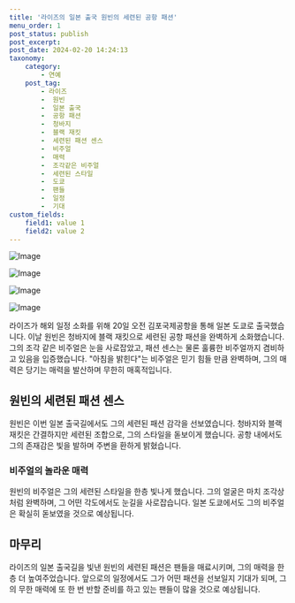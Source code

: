 ```yaml
---
title: '라이즈의 일본 출국 원빈의 세련된 공항 패션'
menu_order: 1
post_status: publish
post_excerpt: 
post_date: 2024-02-20 14:24:13
taxonomy:
    category:
        - 연예
    post_tag:
        - 라이즈
        -  원빈
        -  일본 출국
        -  공항 패션
        -  청바지
        -  블랙 재킷
        -  세련된 패션 센스
        -  비주얼
        -  매력
        -  조각같은 비주얼
        -  세련된 스타일
        -  도쿄
        -  팬들
        -  일정
        -  기대
custom_fields:
    field1: value 1
    field2: value 2
---
```


![Image](https://mimgnews.pstatic.net/image/433/2024/02/20/0000101635_001_20240220074501415.jpg?type=w540)

![Image](https://ssl.pstatic.net/mimgnews/image/433/2024/02/20/0000101635_002_20240220074501453.jpg?type=w540)

![Image](https://mimgnews.pstatic.net/image/433/2024/02/20/0000101635_003_20240220074501487.jpg?type=w540)

![Image](https://ssl.pstatic.net/mimgnews/image/433/2024/02/20/0000101635_004_20240220074501518.jpg?type=w540)

라이즈가 해외 일정 소화를 위해 20일 오전 김포국제공항을 통해 일본 도쿄로 출국했습니다. 이날 원빈은 청바지에 블랙 재킷으로 세련된 공항 패션을 완벽하게 소화했습니다. 그의 조각 같은 비주얼은 눈을 사로잡았고, 패션 센스는 물론 훌륭한 비주얼까지 겸비하고 있음을 입증했습니다. "아침을 밝힌다"는 비주얼은 믿기 힘들 만큼 완벽하며, 그의 매력은 당기는 매력을 발산하며 무한히 매혹적입니다.
## 원빈의 세련된 패션 센스
원빈은 이번 일본 출국길에서도 그의 세련된 패션 감각을 선보였습니다. 청바지와 블랙 재킷은 간결하지만 세련된 조합으로, 그의 스타일을 돋보이게 했습니다. 공항 내에서도 그의 존재감은 빛을 발하며 주변을 환하게 밝혔습니다.
### 비주얼의 놀라운 매력
원빈의 비주얼은 그의 세련된 스타일을 한층 빛나게 했습니다. 그의 얼굴은 마치 조각상처럼 완벽하며, 그 어떤 각도에서도 눈길을 사로잡습니다. 일본 도쿄에서도 그의 비주얼은 확실히 돋보였을 것으로 예상됩니다.
## 마무리
라이즈의 일본 출국길을 빛낸 원빈의 세련된 패션은 팬들을 매료시키며, 그의 매력을 한층 더 높여주었습니다. 앞으로의 일정에서도 그가 어떤 패션을 선보일지 기대가 되며, 그의 무한 매력에 또 한 번 반할 준비를 하고 있는 팬들이 많을 것으로 예상됩니다.
